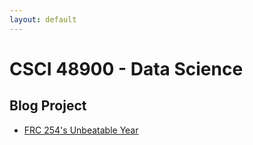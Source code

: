 ```yaml
---
layout: default
---
```


# CSCI 48900 - Data Science

## Blog Project
 * [FRC 254's Unbeatable Year](blog)
